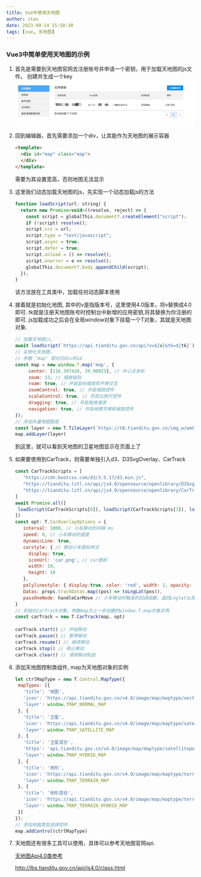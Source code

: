 ```yaml
---
title: Vue中使用天地图
author: stan
date: 2023-09-14 15:50:30
tags: [vue, 天地图]
---
```


### Vue3中简单使用天地图的示例

1. 首先是需要到天地图官网去注册账号并申请一个密钥，用于加载天地图的js文件。
   创建并生成一个key
    ![天地图Key](image.png)


2. 回到编辑器，首先需要添加一个div，让其能作为天地图的展示容器
    ```html
    <template>
      <div id="map" class="map">
      </div>
    </template>
    ```
    需要为其设置宽高，否则地图无法显示

3. 这里我们动态加载天地图的js，先实现一个动态加载js的方法
    ```javascript
    function loadScript(url: string) {
      return new Promise<void>((resolve, reject) => {
        const script = globalThis.document?.createElement("script");
        if (!script) resolve();
        script.src = url;
        script.type = "text/javascript";
        script.async = true;
        script.defer = true;
        script.onload = () => resolve();
        script.onerror = e => resolve();
        globalThis.document?.body.appendChild(script);
      });
    }
    ```
    该方法放在工具类中，加载任何动态脚本使用

4. 接着就是初始化地图, 其中的v是指版本号，这里使用4.0版本，将v替换成4.0即可.
   tk就是注册天地图账号时控制台中新增的应用密钥,将其替换为你注册的即可.
   js加载成功之后会在全局window对象下挂载一个T对象，其就是天地图对象.
   ```javascript
   // 加载天地图js, 
   await loadScript(`https://api.tianditu.gov.cn/api?v=${v}&tk=${tk}`);
   // 实例化天地图，
   // 参数 ‘map’ 即对应div的id
   const map = new window.T.map('map', {
        center: [116.397428, 39.90923], // 中心点坐标  
        zoom: 13, // 缩放级别  
        roam: true, // 开启鼠标缩放和平移交互
        zoomControl: true, // 开启缩放控件  
        scaleControl: true, // 开启比例尺控件  
        dragging: true, // 开启拖拽漫游  
        navigation: true, // 开启地图平移和缩放控件  
   });
   // 添加矢量地图图层
   const layer = new T.TileLayer(`https://t0.tianditu.gov.cn/img_w/wmts?SERVICE=WMTS&REQUEST=GetTile&VERSION=1.0.0&LAYER=img&STYLE=default&TILEMATRIXSET=w&FORMAT=tiles&TILEMATRIX={z}&TILEROW={y}&TILECOL={x}&tk=${tk}`)
   map.addLayer(layer)
   ```
   到这里，就可以看到天地图的卫星地图显示在页面上了

5. 如果要使用到CarTrack，则需要单独引入d3、D3SvgOverlay、CarTrack
   ```javascript
   const CarTrackScripts = [
      "https://cdn.bootcss.com/d3/3.5.17/d3.min.js",
      "https://tianditu.lztl.cn/api/js4.0/opensource/openlibrary/D3SvgOverlay.min.js",
      "https://tianditu.lztl.cn/api/js4.0/opensource/openlibrary/CarTrack.min.js"
   ]
   await Promise.all([
    loadScript(CarTrackScripts[0]), loadScript(CarTrackScripts[1]), loadScript(CarTrackScripts[2])
   ])
   const opt: T.CarOverlayOptions = {
      interval: 1000, // 小车移动的间隔 ms
      speed: 0, // 小车移动的速度
      dynamicLine: true,
      carstyle: { // 移动小车图标样式
        display: true,
        iconUrl: 'car.png', // car图标
        width: 10,
        height: 10
      },
      polylinestyle: { display:true, color: 'red', width: 1, opacity: 1, }, // 移动轨迹路线样式
      Datas: props.trackDatas.map((pos) => toLngLat(pos)),
      passOneNode: handleCarMove // 小车移动时触发的回调函数，返回Lnglat以及index
   }
   // 初始化CarTrack对象，参数map为上一步创建的window.T.map对象实例
   const carTrack = new T.CarTrack(map, opt)
    
   carTrack.start() // 开始移动
   carTrack.pause() // 暂停移动
   carTrack.resume() // 继续移动
   carTrack.stop() // 停止移动
   carTrack.clear() // 清除移动轨迹
   ```

6. 添加天地图控制类组件, map为天地图对象的实例
   ```javascript
   let ctrlMapType = new T.Control.MapType({
    mapTypes: [{
      'title': '地图',
      'icon': 'https://api.tianditu.gov.cn/v4.0/image/map/maptype/vector.png',
      'layer': window.TMAP_NORMAL_MAP
    }, {
      'title': '卫星',
      'icon': 'https://api.tianditu.gov.cn/v4.0/image/map/maptype/satellite.png',
      'layer': window.TMAP_SATELLITE_MAP
    }, {
      'title': '卫星混合',
      'https': 'api.tianditu.gov.cn/v4.0/image/map/maptype/satellitepoi.png',
      'layer': window.TMAP_HYBRID_MAP
    }, {
      'title': '地形',
      'icon': 'https://api.tianditu.gov.cn/v4.0/image/map/maptype/terrain.png',
      'layer': window.TMAP_TERRAIN_MAP
    }, {
      'title': '地形混合',
      'icon': 'https://api.tianditu.gov.cn/v4.0/image/map/maptype/terrainpoi.png',
      'layer': window.TMAP_TERRAIN_HYBRID_MAP
    }]
   });
   // 添加地图类型选择控件
   map.addControl(ctrlMapType)
   ```
  
7. 天地图还有很多工具可以使用，具体可以参考天地图官网api. 
   
   [天地图Api4.0类参考](http://lbs.tianditu.gov.cn/api/js4.0/class.html)

   <http://lbs.tianditu.gov.cn/api/js4.0/class.html>